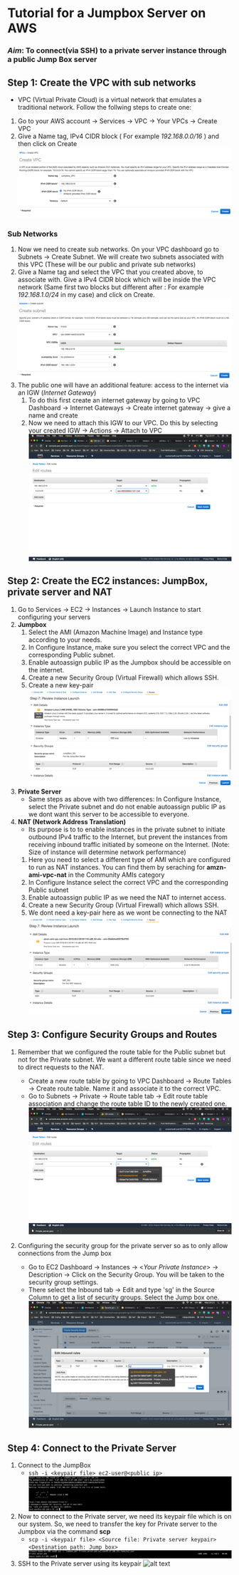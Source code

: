 # Tutorial for a Jumpbox Server on AWS
### *Aim*: To connect(via SSH) to a private server instance through a public Jump Box server

## Step 1: Create the VPC with sub networks
* VPC (Virtual Private Cloud) is a virtual network that emulates a traditional network. Follow the follwing steps to create one:
1. Go to your AWS account -> Services -> VPC -> Your VPCs -> Create VPC
2. Give a Name tag, IPv4 CIDR block ( For example *192.168.0.0/16* ) and then click on Create
![alt text](VPC_creation.png)

### Sub Networks
1. Now we need to create sub networks. On your VPC dashboard go to Subnets -> Create Subnet. We will create two subnets associated with this VPC (These will be our public and private sub networks)
2. Give a Name tag and select the VPC that you created above, to associate with. Give a IPv4 CIDR block which will be inside the VPC network (Same first two blocks but different after : For example *192.168.1.0/24* in my case) and click on Create.
![alt text](Public_subnet.png)
3. The public one will have an additional feature: access to the internet via an IGW (*Internet Gateway*)
    1. To do this first create an internet gateway by going to VPC Dashboard -> Internet Gateways -> Create internet gateway -> give a name and create
    2. Now we need to attach this IGW to our VPC. Do this by selecting your created IGW -> Actions -> Attach to VPC
![alt text](Public_subnet_igw.png)

## Step 2: Create the EC2 instances: JumpBox, private server and NAT
1. Go to Services -> EC2 -> Instances -> Launch Instance to start configuring your servers
2. **Jumpbox**
    1. Select the AMI (Amazon Machine Image) and Instance type according to your needs. 
    2. In Configure Instance, make sure you select the correct VPC and the corresponding Public subnet. 
    3. Enable autoassign public IP as the Jumpbox should be accessible on the internet.
    4. Create a new Security Group (Virtual Firewall) which allows SSH.
    5. Create a new key-pair
![alt text](Jumpbox_ec2.png)
3. **Private Server**
    * Same steps as above with two differences: In Configure Instance, select the Private subnet and do not enable autoassign public IP as we dont want this server to be accessible to everyone.
4. **NAT (Network Address Translation)**
    * Its purpose is to to enable instances in the private subnet to initiate outbound IPv4 traffic to the Internet, but prevent the instances from receiving inbound traffic initiated by someone on the Internet. (Note: Size of instance will determine network performance)
    1. Here you need to select a different type of AMI which are configured to run as NAT instances. You can find them by seraching for **amzn-ami-vpc-nat** in the Community AMIs category
    2. In Configure Instance select the correct VPC and the corresponding Public subnet
    3. Enable autoassign public IP as we need the NAT to internet access.
    4. Create a new Security Group (Virtual Firewall) which allows SSH.
    5. We dont need a key-pair here as we wont be connecting to the NAT
![alt text](NAT_ec2.png)

## Step 3: Configure Security Groups and Routes
1. Remember that we configured the route table for the Public subnet but not for the Private subnet. We want a different route table since we need to direct requests to the NAT.
    * Create a new route table by going to VPC Dashboard -> Route Tables -> Create route table. Name it and associate it to the correct VPC.
    * Go to Subnets -> Private -> Route table tab -> Edit route table association and change the route table ID to the newly created one.
![alt text](Private_route_table.png)

2. Configuring the security group for the private server so as to only allow connections from the Jump box
    * Go to EC2 Dashboard -> Instances -> <*Your Private Instance*> -> Description -> Click on the Security Group. You will be taken to the security group settings.
    * There select the Inbound tab -> Edit and type 'sg' in the Source Column to get a list of security groups. Select the Jump box one.
![alt text](SG_private_server.png)

## Step 4: Connect to the Private Server
1. Connect to the JumpBox
    * `ssh -i <keypair file> ec2-user@<public ip>`
![alt text](SSH_Jumpbox.png)
2. Now to connect to the Private server, we need its keypair file which is on our system. So, we need to transfer the key for Private server to the Jumpbox via the command **scp**
    * `scp -i <keypair file> <Source file: Private server keypair> <Destination path: Jump box>`
![alt text](scp_keypair.png)
3. SSH to the Private server using its keypair
![alt text](SSH_private_server.png)
